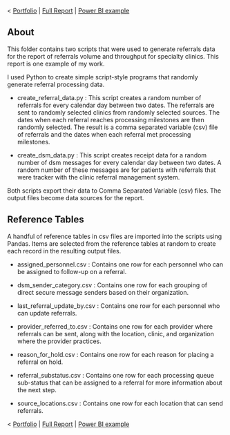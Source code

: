 < [Portfolio](https://907sjl.github.io) | [Full Report](https://907sjl.github.io/pdf/Referral%20Wait%20Time.pdf) | [Power BI example](https://907sjl.github.io/referrals_powerbi/) 

## About  
This folder contains two scripts that were used to generate referrals data for the report of referrals volume and throughput for specialty clinics.  This report is one example of my work.    

I used Python to create simple script-style programs that randomly generate referral processing data.  
- create_referral_data.py
: This script creates a random number of referrals for every calendar day between two dates.  The referrals are sent to randomly selected clinics from randomly selected sources.  The dates when each referral reaches processing milestones are then randomly selected.  The result is a comma separated variable (csv) file of referrals and the dates when each referral met processing milestones.    

- create_dsm_data.py
: This script creates receipt data for a random number of dsm messages for every calendar day between two dates.  A random number of these messages are for patients with referrals that were tracker with the clinic referral management system.    

Both scripts export their data to Comma Separated Variable (csv) files.  The output files become data sources for the report.  

## Reference Tables 
A handful of reference tables in csv files are imported into the scripts using Pandas.  Items are selected from the reference tables at random to create each record in the resulting output files.    

- assigned_personnel.csv
: Contains one row for each personnel who can be assigned to follow-up on a referral.    

- dsm_sender_category.csv
: Contains one row for each grouping of direct secure message senders based on their organization.    

- last_referral_update_by.csv
: Contains one row for each personnel who can update referrals.    

- provider_referred_to.csv
: Contains one row for each provider where referrals can be sent, along with the location, clinic, and organization where the provider practices.    

- reason_for_hold.csv
: Contains one row for each reason for placing a referral on hold.    

- referral_substatus.csv
: Contains one row for each processing queue sub-status that can be assigned to a referral for more information about the next step.    

- source_locations.csv
: Contains one row for each location that can send referrals.    

< [Portfolio](https://907sjl.github.io) | [Full Report](https://907sjl.github.io/pdf/Referral%20Wait%20Time.pdf) | [Power BI example](https://907sjl.github.io/referrals_powerbi/) 
